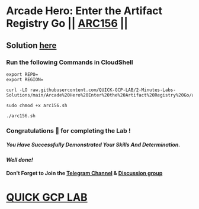 # Arcade Hero: Enter the Artifact Registry Go || [ARC156](https://www.cloudskillsboost.google/focuses/89729?parent=catalog) ||

## Solution [here](https://youtu.be/GISG_uJ0Td0)

### Run the following Commands in CloudShell

```
export REPO=
export REGION=
```
```
curl -LO raw.githubusercontent.com/QUICK-GCP-LAB/2-Minutes-Labs-Solutions/main/Arcade%20Hero%20Enter%20the%20Artifact%20Registry%20Go/arc156.sh

sudo chmod +x arc156.sh

./arc156.sh
```

### Congratulations 🎉 for completing the Lab !

##### *You Have Successfully Demonstrated Your Skills And Determination.*

#### *Well done!*

#### Don't Forget to Join the [Telegram Channel](https://t.me/quickgcplab) & [Discussion group](https://t.me/quickgcplabchats)

# [QUICK GCP LAB](https://www.youtube.com/@quickgcplab)
